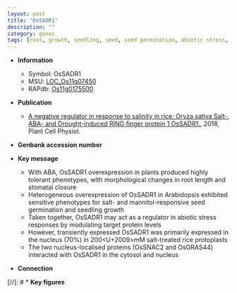 ```yaml
---
layout: post
title: "OsSADR1"
description: ""
category: genes
tags: [root, growth, seedling, seed, seed germination, abiotic stress, stress, biotic stress, stomatal, nucleus, stress response, root length]
---
```


* **Information**  
    + Symbol: OsSADR1  
    + MSU: [LOC_Os11g07450](http://rice.plantbiology.msu.edu/cgi-bin/ORF_infopage.cgi?orf=LOC_Os11g07450)  
    + RAPdb: [Os11g0175500](http://rapdb.dna.affrc.go.jp/viewer/gbrowse_details/irgsp1?name=Os11g0175500)  

* **Publication**  
    + [A negative regulator in response to salinity in rice: Oryza sativa Salt-, ABA- and Drought-induced RING finger protein 1 OsSADR1.](http://www.ncbi.nlm.nih.gov/pubmed?term=A+negative+regulator+in+response+to+salinity+in+rice:+Oryza+sativa+Salt-,+ABA-+and+Drought-induced+RING+finger+protein+1+OsSADR1.%5BTitle%5D), 2018, Plant Cell Physiol.

* **Genbank accession number**  

* **Key message**  
    + With ABA, OsSADR1 overexpression in plants produced highly tolerant phenotypes, with morphological changes in root length and stomatal closure
    + Heterogeneous overexpression of OsSADR1 in Arabidopsis exhibited sensitive phenotypes for salt- and mannitol-responsive seed germination and seedling growth
    + Taken together, OsSADR1 may act as a regulator in abiotic stress responses by modulating target protein levels
    + However, transiently expressed OsSADR1 was primarily expressed in the nucleus (70%) in 200<U+2009>mM salt-treated rice protoplasts
    + The two nucleus-localised proteins (OsSNAC2 and OsGRAS44) interacted with OsSADR1 in the cytosol and nucleus

* **Connection**  

[//]: # * **Key figures**  


